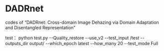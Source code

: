 # DADRnet
codes of “DADRnet: Cross-domain Image Dehazing via Domain Adaptation and Disentangled Representation”

test：
python test.py --Quality_restore --use_v2 --test_input /test --outputs_dir output/ --which_epoch latest --how_many 20 --test_mode Full
